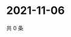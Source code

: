 # 2021-11-06

共 0 条

<!-- BEGIN WEIBO -->
<!-- 最后更新时间 Sat Nov 06 2021 00:01:32 GMT+0800 (China Standard Time) -->

<!-- END WEIBO -->
